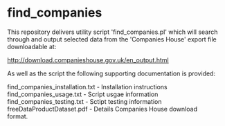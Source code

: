 # find_companies

This repository delivers utility script 'find_companies.pl' which will
search through and output selected data from the 'Companies House'
export file downloadable at:

http://download.companieshouse.gov.uk/en_output.html 

As well as the script the following supporting documentation is provided:

find_companies_installation.txt		-	Installation instructions
find_companies_usage.txt			-	Script usgae information
find_companies_testing.txt			-	Sctipt testing information
freeDataProductDataset.pdf			- 	Details Companies House download		
										format.

